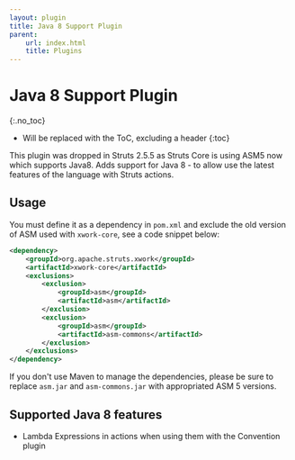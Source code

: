 ```yaml
---
layout: plugin
title: Java 8 Support Plugin
parent:
    url: index.html
    title: Plugins
---
```


# Java 8 Support Plugin
{:.no_toc}

* Will be replaced with the ToC, excluding a header
{:toc}

This plugin was dropped in Struts 2.5.5 as Struts Core is using ASM5 now which supports Java8.
Adds support for Java 8 - to allow use the latest features of the language with Struts actions.

## Usage

You must define it as a dependency in `pom.xml` and exclude the old version of ASM used with `xwork-core`, see a code snippet below:

```xml
<dependency>
    <groupId>org.apache.struts.xwork</groupId>
    <artifactId>xwork-core</artifactId>
    <exclusions>
        <exclusion>
            <groupId>asm</groupId>
            <artifactId>asm</artifactId>
        </exclusion>
        <exclusion>
            <groupId>asm</groupId>
            <artifactId>asm-commons</artifactId>
        </exclusion>
    </exclusions>
</dependency>
```

If you don't use Maven to manage the dependencies, please be sure to replace `asm.jar` and `asm-commons.jar` with appropriated ASM 5 versions.

## Supported Java 8 features

+ Lambda Expressions in actions when using them with the Convention plugin
